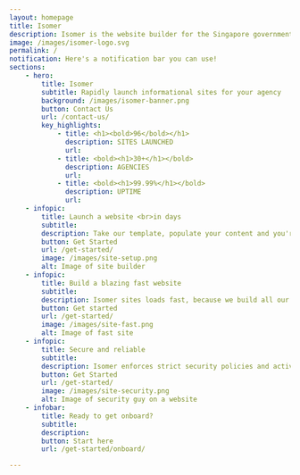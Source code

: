 ```yaml
---
layout: homepage
title: Isomer 
description: Isomer is the website builder for the Singapore government
image: /images/isomer-logo.svg
permalink: /
notification: Here's a notification bar you can use!
sections:
    - hero:
        title: Isomer
        subtitle: Rapidly launch informational sites for your agency
        background: /images/isomer-banner.png
        button: Contact Us
        url: /contact-us/
        key_highlights:
            - title: <h1><bold>96</bold></h1>
              description: SITES LAUNCHED
              url: 
            - title: <bold><h1>30+</h1></bold>
              description: AGENCIES
              url: 
            - title: <bold><h1>99.99%</h1></bold>
              description: UPTIME
              url: 
    - infopic:
        title: Launch a website <br>in days
        subtitle: 
        description: Take our template, populate your content and you're ready to go. No more engaging web development services or going through long procurement process.
        button: Get Started
        url: /get-started/
        image: /images/site-setup.png
        alt: Image of site builder
    - infopic:
        title: Build a blazing fast website
        subtitle: 
        description: Isomer sites loads fast, because we build all our sites into simple and lightweight html pages that are easily cached and retrieved.
        button: Get started
        url: /get-started/
        image: /images/site-fast.png
        alt: Image of fast site
    - infopic: 
        title: Secure and reliable
        subtitle: 
        description: Isomer enforces strict security policies and actively monitor the uptime your sites around the clock. So sit back, relax and focus on your site content. 
        button: Get Started
        url: /get-started/
        image: /images/site-security.png
        alt: Image of security guy on a website
    - infobar: 
        title: Ready to get onboard?
        subtitle: 
        description: 
        button: Start here
        url: /get-started/onboard/

---
```


